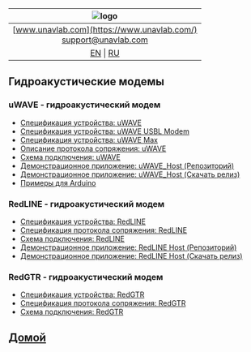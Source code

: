 
| ![logo](https://ucnl.github.io/documentation/sm_logo.png) |
| :---: |
| [www.unavlab.com](https://www.unavlab.com/) <br/> [support@unavlab.com](mailto:support@unavlab.com) |
| [EN](underwater_acoustic_modems_en.md) \| [RU](underwater_acoustic_modems_ru.md) |

## Гидроакустические модемы
### uWAVE - гидроакустический модем
* [Спецификация устройства: uWAVE](/documentation/RU/uWAVE/uWAVE_Specification_ru.md)
* [Спецификация устройства: uWAVE USBL Modem](/documentation/RU/uWAVE/uWAVE_USBL_Modem_Specification_ru.md)
* [Спецификация устройства: uWAVE Max](/documentation/RU/uWAVE/uWAVE_Max_Specification_ru.md)
* [Описание протокола сопряжения: uWAVE](/documentation/RU/uWAVE/uWAVE_Protocol_Specification_ru.md)
* [Схема подключения: uWAVE](/Docs/EN/Modems/uWAVE/uWAVE_wiring_diagram_en.pdf)
* [Демонстрационное приложение: uWAVE_Host (Репозиторий)](https://github.com/ucnl/uWAVE_Host)
* [Демонстрационное приложение: uWAVE_Host (Скачать релиз)](https://github.com/ucnl/uWAVE_Host/releases/download/1.0/uWAVE_Host.zip)
* [Примеры для Arduino](https://github.com/ucnl/uWAVE_Arduino)

<!---
* [Спецификация устройства: uWAVE (pdf)](/Docs/RU/Modems/uWAVE/uWAVE_Specification_ru.pdf)
* [Спецификация устройства: uWAVE USBL Modem (pdf)](/Docs/RU/Modems/uWAVE/uWAVE_USBL_Modem_Specification_ru.pdf)
* [Спецификация устройства: uWAVE Max (pdf)](/Docs/RU/Modems/uWAVE/uWAVE_Max_Specification_ru.pdf)
* [Описание протокола сопряжения: uWAVE (pdf)](/Docs/RU/Modems/uWAVE/uWAVE_Protocol_Specification_ru.pdf) 
-->

### RedLINE -  гидроакустический модем
* [Спецификация устройства: RedLINE](/Docs/RU/Modems/RedLINE/RedLINE_Specification_ru.pdf)
* [Спецификация протокола сопряжения: RedLINE](/Docs/RU/Modems/RedLINE/RedLINE_Protocol_Specification_ru.pdf)
* [Схема подключения: RedLINE](/Docs/RU/Modems/RedLINE/RedLINE_drawings_ru.png)
* [Демонстрационное приложение: RedLINE Host (Репозиторий)](https://github.com/ucnl/RedLINE_Host)
* [Демонстрационное приложение: RedLINE Host (Скачать релиз)](https://github.com/ucnl/RedLINE_Host/releases/download/1.0/RedLINE_Host.zip)

### RedGTR -  гидроакустический модем
* [Спецификация устройства: RedGTR](/Docs/RU/Modems/RedGTR/RedGTR_Specification_ru.pdf)
* [Спецификация протокола сопряжения: RedGTR](/Docs/RU/Modems/RedGTR/RedGTR_Protocol_Specification_ru.pdf)
* [Схема подключения: RedGTR](/Docs/RU/Modems/RedGTR/RedGTR_drawings_ru.png)

## [Домой](README_RU.md)
